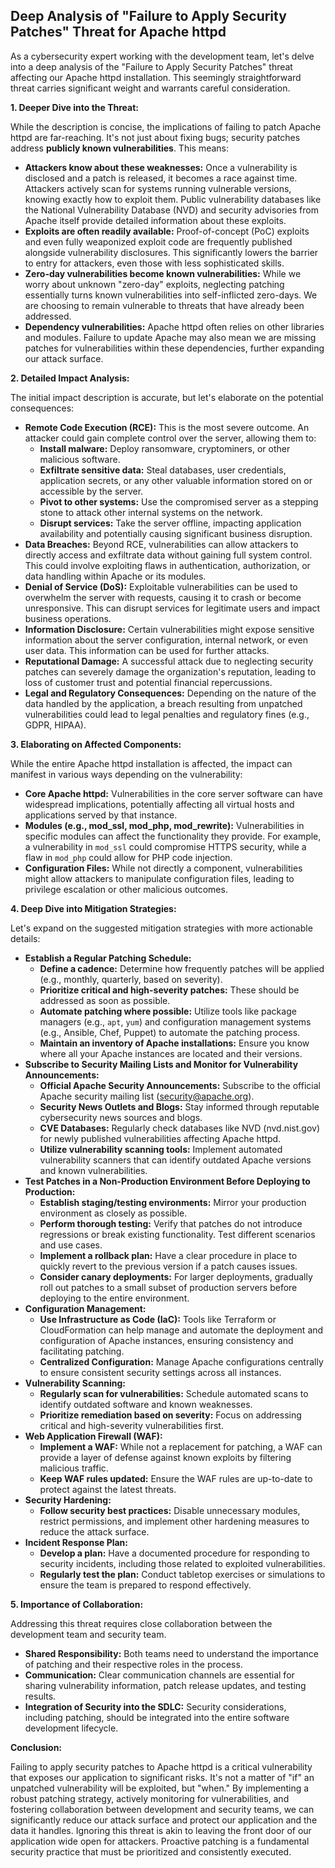 ## Deep Analysis of "Failure to Apply Security Patches" Threat for Apache httpd

As a cybersecurity expert working with the development team, let's delve into a deep analysis of the "Failure to Apply Security Patches" threat affecting our Apache httpd installation. This seemingly straightforward threat carries significant weight and warrants careful consideration.

**1. Deeper Dive into the Threat:**

While the description is concise, the implications of failing to patch Apache httpd are far-reaching. It's not just about fixing bugs; security patches address **publicly known vulnerabilities**. This means:

* **Attackers know about these weaknesses:**  Once a vulnerability is disclosed and a patch is released, it becomes a race against time. Attackers actively scan for systems running vulnerable versions, knowing exactly how to exploit them. Public vulnerability databases like the National Vulnerability Database (NVD) and security advisories from Apache itself provide detailed information about these exploits.
* **Exploits are often readily available:**  Proof-of-concept (PoC) exploits and even fully weaponized exploit code are frequently published alongside vulnerability disclosures. This significantly lowers the barrier to entry for attackers, even those with less sophisticated skills.
* **Zero-day vulnerabilities become known vulnerabilities:**  While we worry about unknown "zero-day" exploits, neglecting patching essentially turns known vulnerabilities into self-inflicted zero-days. We are choosing to remain vulnerable to threats that have already been addressed.
* **Dependency vulnerabilities:** Apache httpd often relies on other libraries and modules. Failure to update Apache may also mean we are missing patches for vulnerabilities within these dependencies, further expanding our attack surface.

**2. Detailed Impact Analysis:**

The initial impact description is accurate, but let's elaborate on the potential consequences:

* **Remote Code Execution (RCE):** This is the most severe outcome. An attacker could gain complete control over the server, allowing them to:
    * **Install malware:**  Deploy ransomware, cryptominers, or other malicious software.
    * **Exfiltrate sensitive data:** Steal databases, user credentials, application secrets, or any other valuable information stored on or accessible by the server.
    * **Pivot to other systems:** Use the compromised server as a stepping stone to attack other internal systems on the network.
    * **Disrupt services:**  Take the server offline, impacting application availability and potentially causing significant business disruption.
* **Data Breaches:**  Beyond RCE, vulnerabilities can allow attackers to directly access and exfiltrate data without gaining full system control. This could involve exploiting flaws in authentication, authorization, or data handling within Apache or its modules.
* **Denial of Service (DoS):**  Exploitable vulnerabilities can be used to overwhelm the server with requests, causing it to crash or become unresponsive. This can disrupt services for legitimate users and impact business operations.
* **Information Disclosure:**  Certain vulnerabilities might expose sensitive information about the server configuration, internal network, or even user data. This information can be used for further attacks.
* **Reputational Damage:**  A successful attack due to neglecting security patches can severely damage the organization's reputation, leading to loss of customer trust and potential financial repercussions.
* **Legal and Regulatory Consequences:**  Depending on the nature of the data handled by the application, a breach resulting from unpatched vulnerabilities could lead to legal penalties and regulatory fines (e.g., GDPR, HIPAA).

**3. Elaborating on Affected Components:**

While the entire Apache httpd installation is affected, the impact can manifest in various ways depending on the vulnerability:

* **Core Apache httpd:** Vulnerabilities in the core server software can have widespread implications, potentially affecting all virtual hosts and applications served by that instance.
* **Modules (e.g., mod_ssl, mod_php, mod_rewrite):**  Vulnerabilities in specific modules can affect the functionality they provide. For example, a vulnerability in `mod_ssl` could compromise HTTPS security, while a flaw in `mod_php` could allow for PHP code injection.
* **Configuration Files:**  While not directly a component, vulnerabilities might allow attackers to manipulate configuration files, leading to privilege escalation or other malicious outcomes.

**4. Deep Dive into Mitigation Strategies:**

Let's expand on the suggested mitigation strategies with more actionable details:

* **Establish a Regular Patching Schedule:**
    * **Define a cadence:** Determine how frequently patches will be applied (e.g., monthly, quarterly, based on severity).
    * **Prioritize critical and high-severity patches:**  These should be addressed as soon as possible.
    * **Automate patching where possible:** Utilize tools like package managers (e.g., `apt`, `yum`) and configuration management systems (e.g., Ansible, Chef, Puppet) to automate the patching process.
    * **Maintain an inventory of Apache installations:**  Ensure you know where all your Apache instances are located and their versions.
* **Subscribe to Security Mailing Lists and Monitor for Vulnerability Announcements:**
    * **Official Apache Security Announcements:** Subscribe to the official Apache security mailing list (security@apache.org).
    * **Security News Outlets and Blogs:** Stay informed through reputable cybersecurity news sources and blogs.
    * **CVE Databases:** Regularly check databases like NVD (nvd.nist.gov) for newly published vulnerabilities affecting Apache httpd.
    * **Utilize vulnerability scanning tools:** Implement automated vulnerability scanners that can identify outdated Apache versions and known vulnerabilities.
* **Test Patches in a Non-Production Environment Before Deploying to Production:**
    * **Establish staging/testing environments:**  Mirror your production environment as closely as possible.
    * **Perform thorough testing:**  Verify that patches do not introduce regressions or break existing functionality. Test different scenarios and use cases.
    * **Implement a rollback plan:**  Have a clear procedure in place to quickly revert to the previous version if a patch causes issues.
    * **Consider canary deployments:** For larger deployments, gradually roll out patches to a small subset of production servers before deploying to the entire environment.
* **Configuration Management:**
    * **Use Infrastructure as Code (IaC):** Tools like Terraform or CloudFormation can help manage and automate the deployment and configuration of Apache instances, ensuring consistency and facilitating patching.
    * **Centralized Configuration:**  Manage Apache configurations centrally to ensure consistent security settings across all instances.
* **Vulnerability Scanning:**
    * **Regularly scan for vulnerabilities:**  Schedule automated scans to identify outdated software and known weaknesses.
    * **Prioritize remediation based on severity:** Focus on addressing critical and high-severity vulnerabilities first.
* **Web Application Firewall (WAF):**
    * **Implement a WAF:** While not a replacement for patching, a WAF can provide a layer of defense against known exploits by filtering malicious traffic.
    * **Keep WAF rules updated:** Ensure the WAF rules are up-to-date to protect against the latest threats.
* **Security Hardening:**
    * **Follow security best practices:**  Disable unnecessary modules, restrict permissions, and implement other hardening measures to reduce the attack surface.
* **Incident Response Plan:**
    * **Develop a plan:**  Have a documented procedure for responding to security incidents, including those related to exploited vulnerabilities.
    * **Regularly test the plan:** Conduct tabletop exercises or simulations to ensure the team is prepared to respond effectively.

**5. Importance of Collaboration:**

Addressing this threat requires close collaboration between the development team and security team.

* **Shared Responsibility:**  Both teams need to understand the importance of patching and their respective roles in the process.
* **Communication:**  Clear communication channels are essential for sharing vulnerability information, patch release updates, and testing results.
* **Integration of Security into the SDLC:**  Security considerations, including patching, should be integrated into the entire software development lifecycle.

**Conclusion:**

Failing to apply security patches to Apache httpd is a critical vulnerability that exposes our application to significant risks. It's not a matter of "if" an unpatched vulnerability will be exploited, but "when."  By implementing a robust patching strategy, actively monitoring for vulnerabilities, and fostering collaboration between development and security teams, we can significantly reduce our attack surface and protect our application and the data it handles. Ignoring this threat is akin to leaving the front door of our application wide open for attackers. Proactive patching is a fundamental security practice that must be prioritized and consistently executed.
